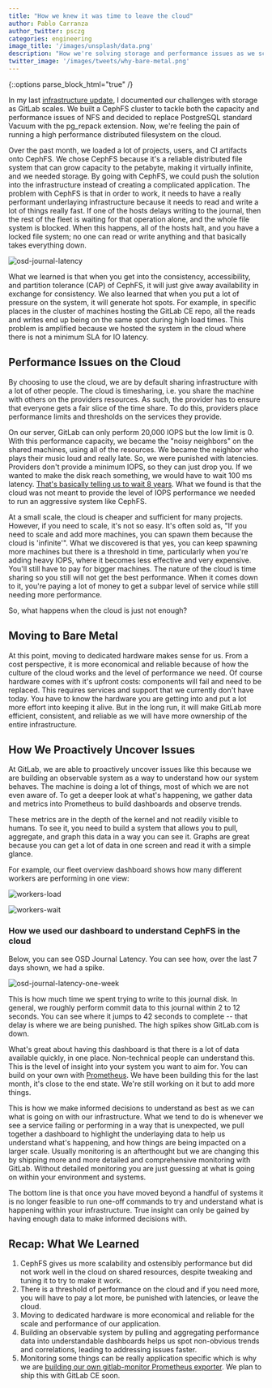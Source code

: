 ```yaml
---
title: "How we knew it was time to leave the cloud"
author: Pablo Carranza
author_twitter: psczg
categories: engineering
image_title: '/images/unsplash/data.png'
description: "How we're solving storage and performance issues as we scale."
twitter_image: '/images/tweets/why-bare-metal.png'
---
```


{::options parse_block_html="true" /}

In my last [infrastructure update][infra-post], I documented our challenges with
storage as GitLab scales. We built a CephFS cluster to tackle both the capacity
and performance issues of NFS and decided to replace PostgreSQL standard Vacuum
with the pg_repack extension. Now, we're feeling the pain of running a high
performance distributed filesystem on the cloud.

Over the past month, we loaded a lot of projects, users, and CI artifacts onto
CephFS. We chose CephFS because it's a reliable distributed file system that can
grow capacity to the petabyte, making it virtually infinite, and we needed
storage. By going with CephFS, we could push the solution into the infrastructure
instead of creating a complicated application. The problem with CephFS is that
in order to work, it needs to have a really performant underlaying infrastructure
because it needs to read and write a lot of things really fast.
If one of the hosts delays writing to the journal, then the rest of the fleet is
waiting for that operation alone, and the whole file system is blocked. When this happens,
all of the hosts halt, and you have a locked file system; no one can read or
write anything and that basically takes everything down.

![osd-journal-latency](/images/blogimages/osd-journal-latency.png)

What we learned is that when you get into the consistency, accessibility, and
partition tolerance (CAP) of CephFS, it will just give away availability in
exchange for consistency. We also learned that when you put a lot of pressure on
the system, it will generate hot spots. For example, in specific places in the
cluster of machines hosting the GitLab CE repo, all the reads and
writes end up being on the same spot during high load times. This problem is
amplified because we hosted the system in the cloud where there is not a minimum
SLA for IO latency.

## Performance Issues on the Cloud

By choosing to use the cloud, we are by default sharing infrastructure with a
lot of other people. The cloud is timesharing, i.e. you share the
machine with others on the providers resources. As such, the provider has to
ensure that everyone gets a fair slice of the time share. To do this, providers
place performance limits and thresholds on the services they provide.

On our server, GitLab can only perform 20,000 IOPS but the low limit is 0.
With this performance capacity, we became the "noisy neighbors" on the shared
machines, using all of the resources. We became the neighbor who plays their
music loud and really late. So, we were punished with latencies. Providers don't
provide a minimum IOPS, so they can just drop you. If we wanted to make the disk
reach something, we would have to wait 100 ms latency.
[That's basically telling us to wait 8 years][space-time-article]. What we found
is that the cloud was not meant to provide the level of IOPS performance we needed
to run an aggressive system like CephFS.

At a small scale, the cloud is cheaper and sufficient for many projects.
However, if you need to scale, it's not so easy. It's often sold as, "If you
need to scale and add more machines, you can spawn them because the cloud is
'infinite'". What we discovered is that yes, you can keep spawning more
machines but there is a threshold in time, particularly when you're adding heavy
IOPS, where it becomes less effective and very expensive. You'll still have to
pay for bigger machines. The nature of the cloud is time sharing so you still
will not get the best performance. When it comes down to it, you're paying a lot
of money to get a subpar level of service while still needing more performance.

So, what happens when the cloud is just not enough?

## Moving to Bare Metal

At this point, moving to dedicated hardware makes sense for us. From a cost
perspective, it is more economical and reliable because of how the culture of
the cloud works and the level of performance we need. Of course hardware comes
with it's upfront costs: components will fail and need to be replaced. This
requires services and support that we currently don't have today. You have to
know the hardware you are getting into and put a lot more effort into keeping it
alive. But in the long run, it will make GitLab more efficient, consistent,
and reliable as we will have more ownership of the entire infrastructure.

## How We Proactively Uncover Issues

At GitLab, we are able to proactively uncover issues like this because we are
building an observable system as a way to understand how
our system behaves. The machine is doing a lot of things, most of which we are
not even aware of. To get a deeper look at what's happening, we gather data and
metrics into Prometheus to build dashboards and observe trends.

These metrics are in the depth of the kernel and not readily visible to humans.
To see it, you need to build a system that allows you to pull, aggregate, and
graph this data in a way you can see it. Graphs are great because you can get a
lot of data in one screen and read it with a simple glance.

For example, our fleet overview dashboard shows how many different workers are
performing in one view:

![workers-load](/images/blogimages/workers-load.png)

![workers-wait](/images/blogimages/workers-wait.png)

### How we used our dashboard to understand CephFS in the cloud


Below, you can see OSD Journal Latency. You can see how, over the last 7 days shown, we had a spike.

![osd-journal-latency-one-week](/images/blogimages/osd-journal-latency-one-week.png)

This is how much time we spent trying to write to this journal disk. In general,
we roughly perform commit data to this journal within 2 to 12 seconds. You can
see where it jumps to 42 seconds to complete -- that delay is where we are being
punished. The high spikes show GitLab.com is down.

What's great about having this dashboard is that there is a lot of data available
quickly, in one place. Non-technical people can understand this. This is the
level of insight into your system you want to aim for. You can build on your own
with [Prometheus][prometheus]. We have been building this for the last month, it's close to the
end state. We're still working on it but to add more things.

This is how we make informed decisions to understand as best as we can what is
going on with our infrastructure. What we tend to do is whenever we see
a service failing or performing in a way that is unexpected, we pull together a
dashboard to highlight the underlaying data to help us understand what's happening,
and how things are being impacted on a larger scale. Usually monitoring is an afterthought
but we are changing this by shipping more and more detailed and comprehensive
monitoring with GitLab. Without detailed monitoring you are just guessing at
what is going on within your environment and systems.

The bottom line is that once you have moved beyond a handful of systems it is no
longer feasible to run one-off commands to try and understand what is happening
within your infrastructure. True insight can only be gained by having enough
data to make informed decisions with.


## Recap: What We Learned

1. CephFS gives us more scalability and ostensibly performance but did not work well in the cloud on shared resources, despite tweaking and tuning it to try to make it work.
1. There is a threshold of performance on the cloud and if you need more, you will have to pay a lot more, be punished with latencies, or leave the cloud.
1. Moving to dedicated hardware is more economical and reliable for the scale and performance of our application.
1. Building an observable system by pulling and aggregating performance data into understandable dashboards helps us spot non-obvious trends and correlations, leading to addressing issues faster.
1. Monitoring some things can be really application specific which is why we are [building our own gitlab-monitor Prometheus exporter][prom-exporter]. We plan to ship this with GitLab CE soon.

<!-- identifiers -->

[infra-post]: /blog/2016/09/26/infrastructure-update/
[prom-exporter]: https://gitlab.com/gitlab-org/omnibus-gitlab/issues/1481
[prometheus]: https://prometheus.io/
[space-time-article]: https://blog.codinghorror.com/the-infinite-space-between-words/
